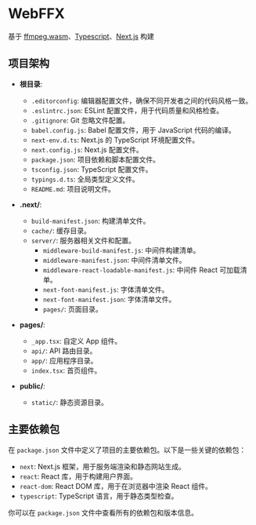 # WebFFX


基于 <a href="https://ffmpegwasm.netlify.app/">ffmpeg.wasm</a>、<a href="https://www.typescriptlang.org/" >Typescript</a>、<a href="https://nextjs.org/" >Next.js</a> 构建

        
## 项目架构

- **根目录**:
  - <i class="fas fa-file-code"></i> `.editorconfig`: 编辑器配置文件，确保不同开发者之间的代码风格一致。
  - <i class="fas fa-file-code"></i> `.eslintrc.json`: ESLint 配置文件，用于代码质量和风格检查。
  - <i class="fas fa-file-code"></i> `.gitignore`: Git 忽略文件配置。
  - <i class="fas fa-file-code"></i> `babel.config.js`: Babel 配置文件，用于 JavaScript 代码的编译。
  - <i class="fas fa-file-code"></i> `next-env.d.ts`: Next.js 的 TypeScript 环境配置文件。
  - <i class="fas fa-file-code"></i> `next.config.js`: Next.js 配置文件。
  - <i class="fas fa-file-code"></i> `package.json`: 项目依赖和脚本配置文件。
  - <i class="fas fa-file-code"></i> `tsconfig.json`: TypeScript 配置文件。
  - <i class="fas fa-file-code"></i> `typings.d.ts`: 全局类型定义文件。
  - <i class="fas fa-file-code"></i> `README.md`: 项目说明文件。

- **.next/**:
  - <i class="fas fa-file-code"></i> `build-manifest.json`: 构建清单文件。
  - <i class="fas fa-folder"></i> `cache/`: 缓存目录。
  - <i class="fas fa-folder"></i> `server/`: 服务器相关文件和配置。
    - <i class="fas fa-file-code"></i> `middleware-build-manifest.js`: 中间件构建清单。
    - <i class="fas fa-file-code"></i> `middleware-manifest.json`: 中间件清单文件。
    - <i class="fas fa-file-code"></i> `middleware-react-loadable-manifest.js`: 中间件 React 可加载清单。
    - <i class="fas fa-file-code"></i> `next-font-manifest.js`: 字体清单文件。
    - <i class="fas fa-file-code"></i> `next-font-manifest.json`: 字体清单文件。
    - <i class="fas fa-folder"></i> `pages/`: 页面目录。

- **pages/**:
  - <i class="fas fa-file-code"></i> `_app.tsx`: 自定义 App 组件。
  - <i class="fas fa-folder"></i> `api/`: API 路由目录。
  - <i class="fas fa-folder"></i> `app/`: 应用程序目录。
  - <i class="fas fa-file-code"></i> `index.tsx`: 首页组件。

- **public/**:
  - <i class="fas fa-folder"></i> `static/`: 静态资源目录。

## 主要依赖包

在 `package.json` 文件中定义了项目的主要依赖包。以下是一些关键的依赖包：

- <i class="fas fa-box"></i> `next`: Next.js 框架，用于服务端渲染和静态网站生成。
- <i class="fas fa-box"></i> `react`: React 库，用于构建用户界面。
- <i class="fas fa-box"></i> `react-dom`: React DOM 库，用于在浏览器中渲染 React 组件。
- <i class="fas fa-box"></i> `typescript`: TypeScript 语言，用于静态类型检查。

你可以在 `package.json` 文件中查看所有的依赖包和版本信息。